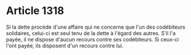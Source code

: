 # Article 1318

Si la dette procède d'une affaire qui ne concerne que l'un des codébiteurs solidaires, celui-ci est seul tenu de la dette à l'égard des autres. S'il l'a payée, il ne dispose d'aucun recours contre ses codébiteurs. Si ceux-ci l'ont payée, ils disposent d'un recours contre lui.
